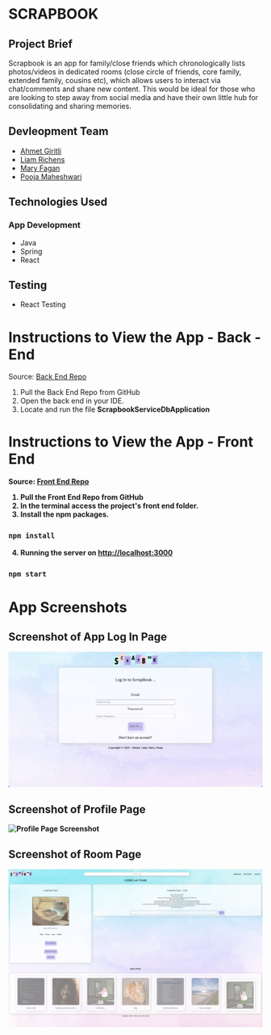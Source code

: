 # SCRAPBOOK

## Project Brief
Scrapbook is an app for family/close friends which chronologically lists photos/videos in dedicated rooms (close circle of friends, core family, extended family, cousins etc), which allows users to interact via chat/comments and share new content. This would be ideal for those who are looking to step away from social media and have their own little hub for consolidating and sharing memories.


## Devleopment Team

* [Ahmet Giritli](https://github.com/lydian7)
* [Liam Richens](https://github.com/li-ri)
* [Mary Fagan](https://github.com/M5FGN)
* [Pooja Maheshwari](https://github.com/poojachugh15)


## Technologies Used

### App Development
* Java
* Spring
* React

## Testing
* React Testing


# Instructions to View the App - Back - End

Source: [Back End Repo](https://github.com/Li-Ri/ScrapBook)

1. Pull the Back End Repo from GitHub
2. Open the back end in your IDE.
3. Locate and run the file <b>ScrapbookServiceDbApplication<b>


# Instructions to View the App - Front End

Source: [Front End Repo](https://github.com/M5FGN/codeclan_project_scrapbook_react)

1. Pull the Front End Repo from GitHub
2. In the terminal access the project's front end folder.
3. Install the npm packages. 

### `npm install`

4. Running the server on  [http://localhost:3000](http://localhost:3000) 

### `npm start`

# App Screenshots

## Screenshot of App Log In Page
![App Login Page](https://github.com/M5FGN/codeclan_project_scrapbook_react/blob/main/src/images/readmelogin.png?raw=true)  

## Screenshot of Profile Page
![Profile Page Screenshot](https://github.com/M5FGN/codeclan_project_scrapbook_react/blob/main/src/images/readmeprofile.png?raw=true) 

## Screenshot of Room Page
![Room Page Screenshot](https://github.com/M5FGN/codeclan_project_scrapbook_react/blob/main/src/images/readmeroom.png?raw=true) 
